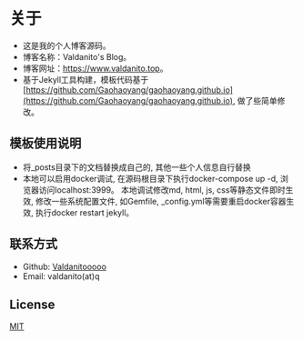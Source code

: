 # 关于

- 这是我的个人博客源码。
- 博客名称：Valdanito's Blog。
- 博客网址：<https://www.valdanito.top>。
- 基于Jekyll工具构建，模板代码基于[https://github.com/Gaohaoyang/gaohaoyang.github.io](https://github.com/Gaohaoyang/gaohaoyang.github.io), 做了些简单修改。

## 模板使用说明

- 将_posts目录下的文档替换成自己的, 其他一些个人信息自行替换
- 本地可以启用docker调试, 在源码根目录下执行docker-compose up -d, 浏览器访问localhost:3999。 本地调试修改md, html, js, css等静态文件即时生效, 修改一些系统配置文件, 如Gemfile, _config.yml等需要重启docker容器生效, 执行docker restart jekyll。

## 联系方式

- Github: [Valdanitooooo](https://github.com/Valdanitooooo)
- Email: valdanito(at)q

## License

[MIT](http://opensource.org/licenses/MIT)

